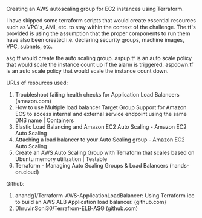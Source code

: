 Creating an AWS autoscaling group for EC2 instances using Terraform. 

I have skipped some terraform scripts that would create essential resources such as VPC's, AMI, etc. to stay within the context of the challenge. The.tf's provided is using the assumption that the proper components to run them have also been created i.e. declaring security groups, machine images, VPC, subnets, etc. 

asg.tf would create the auto scaling group.
aspup.tf is an auto scale policy that would scale the instance count up if the alarm is triggered.
aspdown.tf is an auto scale policy that would scale the instance count down.

URLs of resources used: 
1.	Troubleshoot failing health checks for Application Load Balancers (amazon.com)
2.	How to use Multiple load balancer Target Group Support for Amazon ECS to access internal and external service endpoint using the same DNS name | Containers
3.	Elastic Load Balancing and Amazon EC2 Auto Scaling - Amazon EC2 Auto Scaling
4.	Attaching a load balancer to your Auto Scaling group - Amazon EC2 Auto Scaling
5.	Create an AWS Auto Scaling Group with Terraform that scales based on Ubuntu memory utilization | Testable
6.	Terraform - Managing Auto Scaling Groups & Load Balancers (hands-on.cloud)

Github: 
1.	anandg1/Terraform-AWS-ApplicationLoadBalancer: Using Terraform ioc to build an AWS ALB Application load balancer. (github.com)
2.	DhruvinSoni30/Terrafrom-ELB-ASG (github.com)

